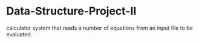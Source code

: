 # Data-Structure-Project-II
calculator system that reads a number of equations from an input file to be evaluated.
